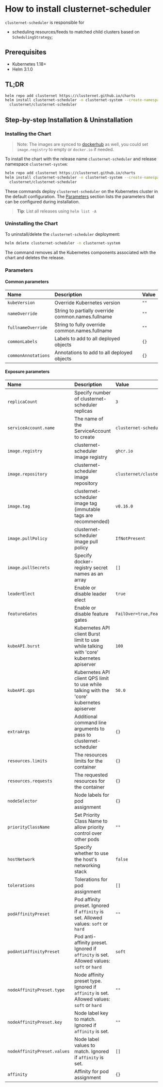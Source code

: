 # How to install clusternet-scheduler

`clusternet-scheduler` is responsible for

- scheduling resources/feeds to matched child clusters based on
  `SchedulingStrategy`;

## Prerequisites

- Kubernetes 1.18+
- Helm 3.1.0

## TL;DR

```bash
helm repo add clusternet https://clusternet.github.io/charts
helm install clusternet-scheduler -n clusternet-system --create-namespace \
  clusternet/clusternet-scheduler
```

## Step-by-step Installation & Uninstallation

### Installing the Chart

> Note: The images are synced to
> [dockerhub](https://hub.docker.com/u/clusternet) as well, you could
> set `image.registry` to empty or `docker.io` if needed.

To install the chart with the release name `clusternet-scheduler` and
release namespace `clusternet-system`:

```bash
helm repo add clusternet https://clusternet.github.io/charts
helm install clusternet-scheduler -n clusternet-system --create-namespace \
  clusternet/clusternet-scheduler
```

These commands deploy `clusternet-scheduler` on the Kubernetes cluster
in the default configuration. The [Parameters](#parameters) section
lists the parameters that can be configured during installation.

> **Tip**: List all releases using `helm list -A`

### Uninstalling the Chart

To uninstall/delete the `clusternet-scheduler` deployment:

```bash
helm delete clusternet-scheduler -n clusternet-system
```

The command removes all the Kubernetes components associated with the
chart and deletes the release.

### Parameters

#### Common parameters

| Name                | Description                                        | Value |
|:--------------------|:---------------------------------------------------|:------|
| `kubeVersion`       | Override Kubernetes version                        | `""`  |
| `nameOverride`      | String to partially override common.names.fullname | `""`  |
| `fullnameOverride`  | String to fully override common.names.fullname     | `""`  |
| `commonLabels`      | Labels to add to all deployed objects              | `{}`  |
| `commonAnnotations` | Annotations to add to all deployed objects         | `{}`  |

#### Exposure parameters

| Name                        | Description                                                                               | Value                                           |
|:----------------------------|:------------------------------------------------------------------------------------------|:------------------------------------------------|
| `replicaCount`              | Specify number of clusternet-scheduler replicas                                           | `3`                                             |
| `serviceAccount.name`       | The name of the ServiceAccount to create                                                  | `clusternet-scheduler`                          |
| `image.registry`            | clusternet-scheduler image registry                                                       | `ghcr.io`                                       |
| `image.repository`          | clusternet-scheduler image repository                                                     | `clusternet/clusternet-scheduler`               |
| `image.tag`                 | clusternet-scheduler image tag (immutable tags are recommended)                           | `v0.16.0`                                       |
| `image.pullPolicy`          | clusternet-scheduler image pull policy                                                    | `IfNotPresent`                                  |
| `image.pullSecrets`         | Specify docker-registry secret names as an array                                          | `[]`                                            |
| `leaderElect`               | Enable or disable leader elect                                                            | `true`                                          |
| `featureGates`              | Enable or disable feature gates                                                           | `FailOver=true,FeasibleClustersToleration=true` |
| `kubeAPI.burst`             | Kubernetes API client Burst limit to use while talking with 'core' kubernetes apiserver   | `100`                                           |
| `kubeAPI.qps`               | Kubernetes API client QPS limit to use while talking with the 'core' kubernetes apiserver | `50.0`                                          |
| `extraArgs`                 | Additional command line arguments to pass to clusternet-scheduler                         | `{}`                                            |
| `resources.limits`          | The resources limits for the container                                                    | `{}`                                            |
| `resources.requests`        | The requested resources for the container                                                 | `{}`                                            |
| `nodeSelector`              | Node labels for pod assignment                                                            | `{}`                                            |
| `priorityClassName`         | Set Priority Class Name to allow priority control over other pods                         | `""`                                            |
| `hostNetwork`               | Specify whether to use the host's networking stack                                        | `false`                                         |
| `tolerations`               | Tolerations for pod assignment                                                            | `[]`                                            |
| `podAffinityPreset`         | Pod affinity preset. Ignored if `affinity` is set. Allowed values: `soft` or `hard`       | `""`                                            |
| `podAntiAffinityPreset`     | Pod anti-affinity preset. Ignored if `affinity` is set. Allowed values: `soft` or `hard`  | `soft`                                          |
| `nodeAffinityPreset.type`   | Node affinity preset type. Ignored if `affinity` is set. Allowed values: `soft` or `hard` | `""`                                            |
| `nodeAffinityPreset.key`    | Node label key to match. Ignored if `affinity` is set.                                    | `""`                                            |
| `nodeAffinityPreset.values` | Node label values to match. Ignored if `affinity` is set.                                 | `[]`                                            |
| `affinity`                  | Affinity for pod assignment                                                               | `{}`                                            |

